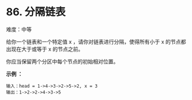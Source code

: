 

# 86. 分隔链表
难度：中等

给你一个链表和一个特定值 x ，请你对链表进行分隔，使得所有小于 x 的节点都出现在大于或等于 x 的节点之前。

你应当保留两个分区中每个节点的初始相对位置。

**示例 ：**

```
输入：head = 1->4->3->2->5->2, x = 3
输出：1->2->2->4->3->5
```

